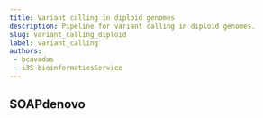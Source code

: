 ```yaml
---
title: Variant calling in diploid genomes
description: Pipeline for variant calling in diploid genomes.
slug: variant_calling_diploid
label: variant_calling
authors:
 - bcavadas
 - i3S-bioinformaticsService
---
```


## SOAPdenovo 
